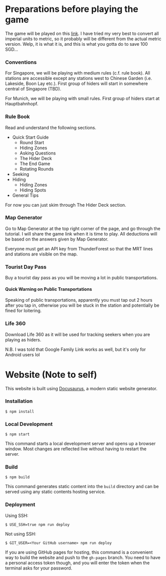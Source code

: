 # Preparations before playing the game
The game will be played on this [link](https://jqchong.github.io/jet-lag/). I have tried my very best to convert all imperial units to metric, so it probably will be different from the actual metric version. Welp, it is what it is, and this is what you gotta do to save 100 SGD...

### Conventions
For Singapore, we will be playing with medium rules (c.f. rule book). All stations are accessible except any stations west to Chinese Garden (i.e. Lakeside, Boon Lay etc.). First group of hiders will start in somewhere central of Singapore (TBD).

For Munich, we will be playing with small rules. First group of hiders start at Hauptbahnhopf.

### Rule Book
Read and understand the following sections.

- Quick Start Guide
    - Round Start
    - Hiding Zones
    - Asking Questions
    - The Hider Deck
    - The End Game
    - Rotating Rounds
- Seeking
- Hiding
    - Hiding Zones
    - Hiding Spots
- General Tips

For now you can just skim through The Hider Deck section.

### Map Generator
Go to Map Generator at the top right corner of the page, and go through the tutorial. I will share the game link when it is time to play. All deductions will be based on the answers given by Map Generator.

Everyone must get an API key from ThunderForest so that the MRT lines and stations are visible on the map.

<!--
Note: you will see in one of the tutorial pages that players should share the link to each other while playing the game. To make one of the curses work, we will not be doing so. All questions and answers will be done as text messages.
-->

### Tourist Day Pass
Buy a tourist day pass as you will be moving a lot in public transportations. 

#### Quick Warning on Public Transportations
Speaking of public transportations, apparently you must tap out 2 hours after you tap in, otherwise you will be stuck in the station and potentially be fined for loitering.

### Life 360
Download Life 360 as it will be used for tracking seekers when you are playing as hiders.

N.B. I was told that Google Family Link works as well, but it's only for Android users lol

# Website (Note to self)

This website is built using [Docusaurus](https://docusaurus.io/), a modern static website generator.

### Installation

```
$ npm install
```

### Local Development

```
$ npm start
```

This command starts a local development server and opens up a browser window. Most changes are reflected live without having to restart the server.

### Build

```
$ npm build
```

This command generates static content into the `build` directory and can be served using any static contents hosting service.

### Deployment

Using SSH:

```
$ USE_SSH=true npm run deploy
```

Not using SSH:

```
$ GIT_USER=<Your GitHub username> npm run deploy
```

If you are using GitHub pages for hosting, this command is a convenient way to build the website and push to the `gh-pages` branch. You need to have a personal access token though, and you will enter the token when the terminal asks for your password.
